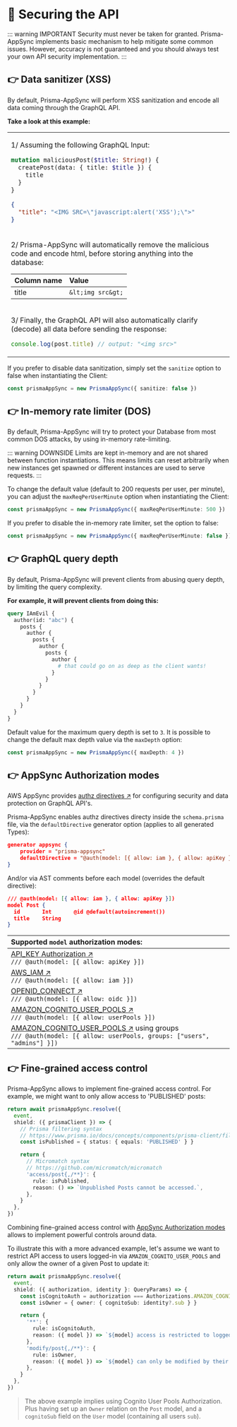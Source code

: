 # 🚪 Securing the API

::: warning IMPORTANT
Security must never be taken for granted. Prisma-AppSync implements basic mechanism to help mitigate some common issues. However, accuracy is not guaranteed and you should always test your own API security implementation.
:::

## 👉 Data sanitizer (XSS)

By default, Prisma-AppSync will perform XSS sanitization and encode all data coming through the GraphQL API.

**Take a look at this example:**

<table><tr><td width="800px">

1/ Assuming the following GraphQL Input:

```graphql
mutation maliciousPost($title: String!) {
  createPost(data: { title: $title }) {
    title
  }
}
```

```json
{
  "title": "<IMG SRC=\"javascript:alert('XSS');\">"
}
```

</td></tr><tr><td>

2/ Prisma-AppSync will automatically remove the malicious code and encode html, before storing anything into the database:

| Column name | Value |
| ------------- |:-------------|
| title | `&lt;img src&gt;` |

</td></tr><tr><td>

3/ Finally, the GraphQL API will also automatically clarify (decode) all data before sending the response:

```ts
console.log(post.title) // output: "<img src>"
```

</td></tr></table>

If you prefer to disable data sanitization, simply set the `sanitize` option to false when instantiating the Client:

```ts
const prismaAppSync = new PrismaAppSync({ sanitize: false })
```

## 👉 In-memory rate limiter (DOS)

By default, Prisma-AppSync will try to protect your Database from most common DOS attacks, by using in-memory rate-limiting.

::: warning DOWNSIDE
Limits are kept in-memory and are not shared between function instantiations. This means limits can reset arbitrarily when new instances get spawned or different instances are used to serve requests.
:::

To change the default value (default to 200 requests per user, per minute), you can adjust the `maxReqPerUserMinute` option when instantiating the Client:

```ts
const prismaAppSync = new PrismaAppSync({ maxReqPerUserMinute: 500 })
```

If you prefer to disable the in-memory rate limiter, set the option to false:

```ts
const prismaAppSync = new PrismaAppSync({ maxReqPerUserMinute: false })
```

## 👉 GraphQL query depth

By default, Prisma-AppSync will prevent clients from abusing query depth, by limiting the query complexity.

**For example, it will prevent clients from doing this:**

```graphql
query IAmEvil {
  author(id: "abc") {
    posts {
      author {
        posts {
          author {
            posts {
              author {
                # that could go on as deep as the client wants!
              }
            }
          }
        }
      }
    }
  }
}
```

Default value for the maximum query depth is set to `3`. It is possible to change the default max depth value via the `maxDepth` option:

```ts
const prismaAppSync = new PrismaAppSync({ maxDepth: 4 })
```

## 👉 AppSync Authorization modes

AWS AppSync provides [authz directives ↗](https://docs.aws.amazon.com/appsync/latest/devguide/security-authz.html) for configuring security and data protection on GraphQL API's.

Prisma-AppSync enables authz directives directy inside the `schema.prisma` file, via the `defaultDirective` generator option (applies to all generated Types):

```json
generator appsync {
    provider = "prisma-appsync"
    defaultDirective = "@auth(model: [{ allow: iam }, { allow: apiKey }])"
}
```

And/or via AST comments before each model (overrides the default directive):

```json
/// @auth(model: [{ allow: iam }, { allow: apiKey }])
model Post {
  id       Int       @id @default(autoincrement())
  title    String
}
```

| Supported `model` authorization modes: |
|:------------- |
| [API_KEY Authorization ↗](https://docs.aws.amazon.com/appsync/latest/devguide/security-authz.html#api-key-authorization)<br>`/// @auth(model: [{ allow: apiKey }])` |
| [AWS_IAM ↗](https://docs.aws.amazon.com/appsync/latest/devguide/security-authz.html#aws-iam-authorization)<br>`/// @auth(model: [{ allow: iam }])` |
| [OPENID_CONNECT ↗](https://docs.aws.amazon.com/appsync/latest/devguide/security-authz.html#openid-connect-authorization)<br>`/// @auth(model: [{ allow: oidc }])` |
| [AMAZON_COGNITO_USER_POOLS ↗](https://docs.aws.amazon.com/appsync/latest/devguide/security-authz.html#amazon-cognito-user-pools-authorization)<br>`/// @auth(model: [{ allow: userPools }])` |
| [AMAZON_COGNITO_USER_POOLS ↗](https://docs.aws.amazon.com/appsync/latest/devguide/security-authz.html#amazon-cognito-user-pools-authorization) using groups<br>`/// @auth(model: [{ allow: userPools, groups: ["users", "admins"] }])`<br> |

## 👉 Fine-grained access control

Prisma-AppSync allows to implement fine-grained access control. For example, we might want to only allow access to 'PUBLISHED' posts:

```ts
return await prismaAppSync.resolve({
  event,
  shield: ({ prismaClient }) => {
    // Prisma filtering syntax
    // https://www.prisma.io/docs/concepts/components/prisma-client/filtering-and-sorting
    const isPublished = { status: { equals: 'PUBLISHED' } }

    return {
      // Micromatch syntax
      // https://github.com/micromatch/micromatch
      'access/post{,/**}': {
        rule: isPublished,
        reason: () => `Unpublished Posts cannot be accessed.`,
      },
    }
  },
})
```

Combining fine-grained access control with [AppSync Authorization modes](#👉-appsync-authorization-modes) allows to implement powerful controls around data.

To illustrate this with a more advanced example, let's assume we want to restrict API access to users logged-in via `AMAZON_COGNITO_USER_POOLS` and only allow the owner of a given Post to update it:

```ts
return await prismaAppSync.resolve({
  event,
  shield: ({ authorization, identity }: QueryParams) => {
    const isCognitoAuth = authorization === Authorizations.AMAZON_COGNITO_USER_POOLS
    const isOwner = { owner: { cognitoSub: identity?.sub } }

    return {
      '**': {
        rule: isCognitoAuth,
        reason: ({ model }) => `${model} access is restricted to logged-in users.`,
      },
      'modify/post{,/**}': {
        rule: isOwner,
        reason: ({ model }) => `${model} can only be modified by their owner.`,
      },
    }
  },
})
```

 > The above example implies using Cognito User Pools Authorization. Plus having set up an `Owner` relation on the `Post` model, and a `cognitoSub` field on the `User` model (containing all users `sub`).
